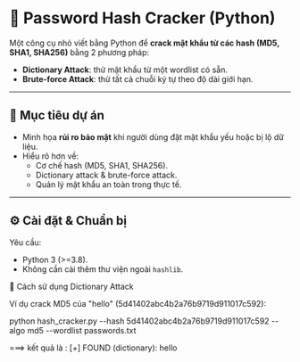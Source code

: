 # 🔑 Password Hash Cracker (Python)

Một công cụ nhỏ viết bằng Python để **crack mật khẩu từ các hash (MD5, SHA1, SHA256)** bằng 2 phương pháp:
- **Dictionary Attack**: thử mật khẩu từ một wordlist có sẵn.
- **Brute-force Attack**: thử tất cả chuỗi ký tự theo độ dài giới hạn.

---

## 📌 Mục tiêu dự án
- Minh họa **rủi ro bảo mật** khi người dùng đặt mật khẩu yếu hoặc bị lộ dữ liệu.
- Hiểu rõ hơn về:
  - Cơ chế hash (MD5, SHA1, SHA256).
  - Dictionary attack & brute-force attack.
  - Quản lý mật khẩu an toàn trong thực tế.

---

## ⚙️ Cài đặt & Chuẩn bị
Yêu cầu:
- Python 3 (>=3.8).
- Không cần cài thêm thư viện ngoài `hashlib`.

🚀 Cách sử dụng
Dictionary Attack

Ví dụ crack MD5 của "hello" (5d41402abc4b2a76b9719d911017c592):

python hash_cracker.py --hash 5d41402abc4b2a76b9719d911017c592 --algo md5 --wordlist passwords.txt

===> kết quả là : [+] FOUND (dictionary): hello

